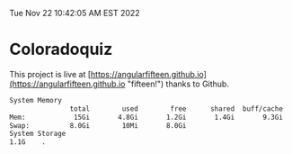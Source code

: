 Tue Nov 22 10:42:05 AM EST 2022

# Coloradoquiz


This project is live at [https://angularfifteen.github.io](https://angularfifteen.github.io "fifteen!") thanks to Github.

```bash
System Memory
               total        used        free      shared  buff/cache   available
Mem:            15Gi       4.8Gi       1.2Gi       1.4Gi       9.3Gi       8.8Gi
Swap:          8.0Gi        10Mi       8.0Gi
System Storage
1.1G	.
